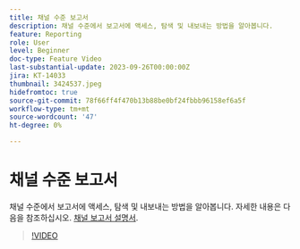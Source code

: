 ```yaml
---
title: 채널 수준 보고서
description: 채널 수준에서 보고서에 액세스, 탐색 및 내보내는 방법을 알아봅니다.
feature: Reporting
role: User
level: Beginner
doc-type: Feature Video
last-substantial-update: 2023-09-26T00:00:00Z
jira: KT-14033
thumbnail: 3424537.jpeg
hidefromtoc: true
source-git-commit: 78f66ff4f470b13b88be0bf24fbbb96158ef6a5f
workflow-type: tm+mt
source-wordcount: '47'
ht-degree: 0%

---
```



# 채널 수준 보고서

채널 수준에서 보고서에 액세스, 탐색 및 내보내는 방법을 알아봅니다. 자세한 내용은 다음을 참조하십시오. [채널 보고서 설명서](https://experienceleague.adobe.com/docs/journey-optimizer/using/reporting/channel-report/channel-report.html).

>[!VIDEO](https://video.tv.adobe.com/v/3424537/?learn=on)
